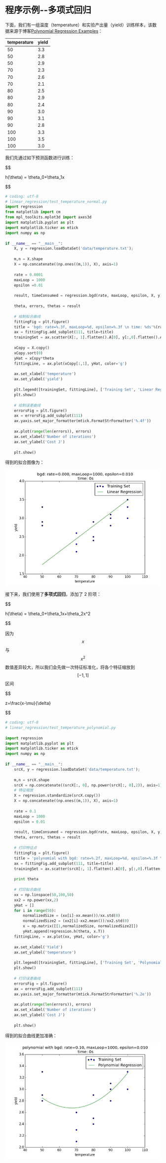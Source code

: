 程序示例--多项式回归
==============

下面，我们有一组温度（temperature）和实验产出量（yield）训练样本，该数据来源于博客[Polynomial Regression Examples](https://onlinecourses.science.psu.edu/stat501/node/325)：

| temperature | yield |
|:------------|:------|
| 50          | 3.3   |
| 50          | 2.8   |
| 50          | 2.9   |
| 70          | 2.3   |
| 70          | 2.6   |
| 70          | 2.1   |
| 80          | 2.5   |
| 80          | 2.9   |
| 80          | 2.4   |
| 90          | 3.0   |
| 90          | 3.1   |
| 90          | 2.8   |
| 100         | 3.3   |
| 100         | 3.5   |
| 100         | 3.0   |

我们先通过如下预测函数进行训练：

$$

h(\theta) = \theta_0+\theta_1x

$$

```python
# coding: utf-8
# linear_regression/test_temperature_normal.py
import regression
from matplotlib import cm
from mpl_toolkits.mplot3d import axes3d
import matplotlib.pyplot as plt
import matplotlib.ticker as mtick
import numpy as np

if __name__ == "__main__":
    X, y = regression.loadDataSet('data/temperature.txt');

    m,n = X.shape
    X = np.concatenate((np.ones((m,1)), X), axis=1)

    rate = 0.0001
    maxLoop = 1000
    epsilon =0.01

    result, timeConsumed = regression.bgd(rate, maxLoop, epsilon, X, y)

    theta, errors, thetas = result

    # 绘制拟合曲线
    fittingFig = plt.figure()
    title = 'bgd: rate=%.3f, maxLoop=%d, epsilon=%.3f \n time: %ds'%(rate,maxLoop,epsilon,timeConsumed)
    ax = fittingFig.add_subplot(111, title=title)
    trainingSet = ax.scatter(X[:, 1].flatten().A[0], y[:,0].flatten().A[0])

    xCopy = X.copy()
    xCopy.sort(0)
    yHat = xCopy*theta
    fittingLine, = ax.plot(xCopy[:,1], yHat, color='g')

    ax.set_xlabel('temperature')
    ax.set_ylabel('yield')

    plt.legend([trainingSet, fittingLine], ['Training Set', 'Linear Regression'])
    plt.show()

    # 绘制误差曲线
    errorsFig = plt.figure()
    ax = errorsFig.add_subplot(111)
    ax.yaxis.set_major_formatter(mtick.FormatStrFormatter('%.4f'))

    ax.plot(range(len(errors)), errors)
    ax.set_xlabel('Number of iterations')
    ax.set_ylabel('Cost J')

    plt.show()
```

得到的拟合图像为：

<div style="text-align:center">
<img src="../attachments/temperature_normal.png" width="500"></img>
</div>

接下来，我们使用了**多项式回归**，添加了 2 阶项：

$$

h(\theta) = \theta_0+\theta_1x+\theta_2x^2

$$

因为 $$x$$ 与 $$x^2$$ 数值差异较大，所以我们会先做一次特征标准化，将各个特征缩放到 $$[-1,1]$$ 区间

$$

z=\frac{x-\mu}{\delta}

$$

```python
# coding: utf-8
# linear_regression/test_temperature_polynomial.py

import regression
import matplotlib.pyplot as plt
import matplotlib.ticker as mtick
import numpy as np

if __name__ == "__main__":
    srcX, y = regression.loadDataSet('data/temperature.txt');

    m,n = srcX.shape
    srcX = np.concatenate((srcX[:, 0], np.power(srcX[:, 0],2)), axis=1)
    # 特征缩放
    X = regression.standardize(srcX.copy())
    X = np.concatenate((np.ones((m,1)), X), axis=1)

    rate = 0.1
    maxLoop = 1000
    epsilon = 0.01

    result, timeConsumed = regression.bgd(rate, maxLoop, epsilon, X, y)
    theta, errors, thetas = result

    # 打印特征点
    fittingFig = plt.figure()
    title = 'polynomial with bgd: rate=%.2f, maxLoop=%d, epsilon=%.3f \n time: %ds'%(rate,maxLoop,epsilon,timeConsumed)
    ax = fittingFig.add_subplot(111, title=title)
    trainingSet = ax.scatter(srcX[:, 1].flatten().A[0], y[:,0].flatten().A[0])

    print theta

    # 打印拟合曲线
    xx = np.linspace(50,100,50)
    xx2 = np.power(xx,2)
    yHat = []
    for i in range(50):
        normalizedSize = (xx[i]-xx.mean())/xx.std(0)
        normalizedSize2 = (xx2[i]-xx2.mean())/xx2.std(0)
        x = np.matrix([[1,normalizedSize, normalizedSize2]])
        yHat.append(regression.h(theta, x.T))
    fittingLine, = ax.plot(xx, yHat, color='g')

    ax.set_xlabel('Yield')
    ax.set_ylabel('temperature')

    plt.legend([trainingSet, fittingLine], ['Training Set', 'Polynomial Regression'])
    plt.show()

    # 打印误差曲线
    errorsFig = plt.figure()
    ax = errorsFig.add_subplot(111)
    ax.yaxis.set_major_formatter(mtick.FormatStrFormatter('%.2e'))

    ax.plot(range(len(errors)), errors)
    ax.set_xlabel('Number of iterations')
    ax.set_ylabel('Cost J')

    plt.show()
```

得到的拟合曲线更加准确：

<div style="text-align:center">
<img src="../attachments/temperature_polynomial.png" width="500"></img>
</div>
